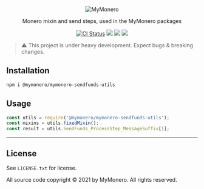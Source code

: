 <p align="center">
  <img alt="MyMonero" src="https://user-images.githubusercontent.com/1645428/146000939-b06f8fd3-9ed2-4a5e-bdd6-3981281dde9c.png">
</p>

<p align="center">
  Monero mixin and send steps, used in the MyMonero packages
</p>

<p align="center">
  <a href="https://github.com/mymonero/mymonero-utils/actions?query=branch%3Amaster+workflow%3Aci"><img alt="CI Status" src="https://github.com/mymonero/mymonero-utils/workflows/ci/badge.svg?branch=master"></a>
  <a href="https://snyk.io/test/github/mymonero/mymonero-utils"><img src="https://snyk.io/test/github/mymonero/mymonero-utils/badge.svg"></a>
  <a href="https://opensource.org/licenses/BSD-3-Clause"><img src="https://img.shields.io/badge/License-BSD%203--Clause-blue.svg"></a>
  <a href="https://npmjs.com/package/@mymonero/mymonero-sendfunds-utils"><img src="https://img.shields.io/npm/dt/@mymonero/mymonero-sendfunds-utils.svg"></a>
</p>

> :warning: This project is under heavy development. Expect bugs & breaking changes.

## Installation

```bash
npm i @mymonero/mymonero-sendfunds-utils
```

## Usage

```js
const utils = require('@mymonero/mymonero-sendfunds-utils');
const mixins = utils.fixedMixin();
const result = utils.SendFunds_ProcessStep_MessageSuffix[1];
```

-----

## License

See `LICENSE.txt` for license.

All source code copyright © 2021 by MyMonero. All rights reserved.